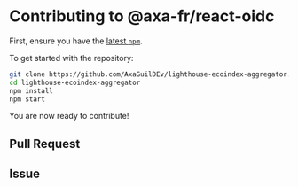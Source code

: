 # Contributing to @axa-fr/react-oidc

First, ensure you have the [latest `npm`](https://docs.npmjs.com/).

To get started with the repository:

```sh
git clone https://github.com/AxaGuilDEv/lighthouse-ecoindex-aggregator.git
cd lighthouse-ecoindex-aggregator
npm install
npm start
```
You are now ready to contribute!

## Pull Request


## Issue

